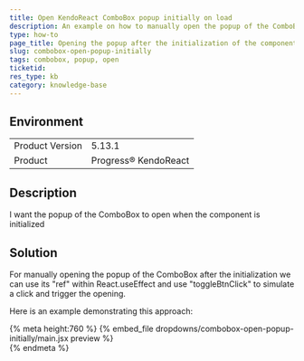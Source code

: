 ```yaml
---
title: Open KendoReact ComboBox popup initially on load
description: An example on how to manually open the popup of the ComboBox on load
type: how-to
page_title: Opening the popup after the initialization of the component - KendoReact ComboBox
slug: combobox-open-popup-initially
tags: combobox, popup, open
ticketid: 
res_type: kb
category: knowledge-base
---
```


## Environment
<table>
    <tbody>
	    <tr> 
	    	<td>Product Version</td>
	    	<td>5.13.1</td>
	    </tr>
	    <tr>
	    	<td>Product</td>
	    	<td>Progress® KendoReact</td>
	    </tr>
    </tbody>
</table>


## Description
I want the popup of the ComboBox to open when the component is initialized 


## Solution
For manually opening the popup of the ComboBox after the initialization we can use its "ref" within React.useEffect and use "toggleBtnClick" to simulate a click and trigger the opening.

Here is an example demonstrating this approach:
 
{% meta height:760 %}
{% embed_file dropdowns/combobox-open-popup-initially/main.jsx preview %}   
{% endmeta %}
